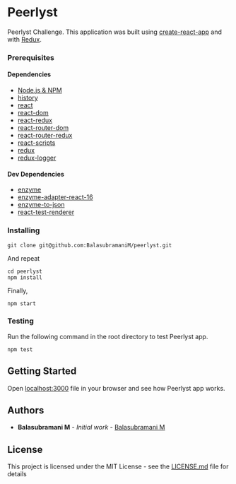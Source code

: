 # Peerlyst

Peerlyst Challenge. This application was built using [create-react-app](https://github.com/facebook/create-react-app) and with [Redux](https://redux.js.org/).

### Prerequisites

#### Dependencies

- [Node.js & NPM](https://www.npmjs.com/package/download)
- [history](https://www.npmjs.com/package/history)
- [react](https://www.npmjs.com/package/react)
- [react-dom](https://www.npmjs.com/package/react-dom)
- [react-redux](https://www.npmjs.com/package/react-redux)
- [react-router-dom](https://www.npmjs.com/package/react-router-dom)
- [react-router-redux](https://www.npmjs.com/package/react-router-redux)
- [react-scripts](https://www.npmjs.com/package/react-scripts)
- [redux](https://www.npmjs.com/package/redux)
- [redux-logger](https://www.npmjs.com/package/redux-logger)

#### Dev Dependencies

- [enzyme](https://www.npmjs.com/package/enzyme)
- [enzyme-adapter-react-16](https://www.npmjs.com/package/enzyme-adapter-react-16)
- [enzyme-to-json](https://www.npmjs.com/package/enzyme-to-json)
- [react-test-renderer](https://www.npmjs.com/package/react-test-renderer)

### Installing

```
git clone git@github.com:BalasubramaniM/peerlyst.git
```

And repeat

```
cd peerlyst
npm install
```

Finally,

```
npm start
```

### Testing

Run the following command in the root directory to test Peerlyst app.

```
npm test
```

## Getting Started

Open [localhost:3000](http://localhost:3000) file in your browser and see how Peerlyst app works.

## Authors

- **Balasubramani M** - _Initial work_ - [Balasubramani M](https://github.com/balasubramanim)

## License

This project is licensed under the MIT License - see the [LICENSE.md](LICENSE.md) file for details
